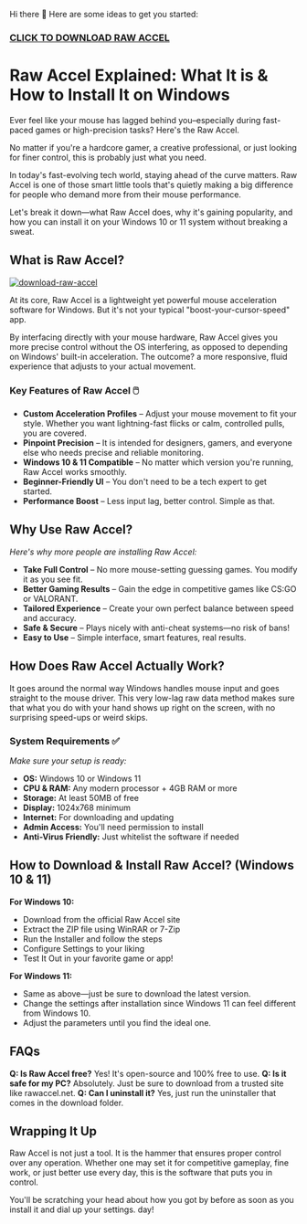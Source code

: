 Hi there 👋
Here are some ideas to get you started:

### <a href="https://rawaccel.net/download/">CLICK TO DOWNLOAD RAW ACCEL</a>

# Raw Accel Explained: What It is & How to Install It on Windows

Ever feel like your mouse has lagged behind you–especially during fast-paced games or high-precision tasks? Here's the Raw Accel.

No matter if you're a hardcore gamer, a creative professional, or just looking for finer control, this is probably just what you need.

In today's fast-evolving tech world, staying ahead of the curve matters. Raw Accel is one of those smart little tools that's quietly making a big difference for people who demand more from their mouse performance.

Let's break it down—what Raw Accel does, why it's gaining popularity, and how you can install it on your Windows 10 or 11 system without breaking a sweat.

## What is Raw Accel?
<a href="https://ibb.co/hx3V5Bt0"><img src="https://i.ibb.co/rKDHPx19/download-raw-accel.jpg" alt="download-raw-accel"></a>

At its core, Raw Accel is a lightweight yet powerful mouse acceleration software for Windows. But it's not your typical "boost-your-cursor-speed" app.

By interfacing directly with your mouse hardware, Raw Accel gives you more precise control without the OS interfering, as opposed to depending on Windows' built-in acceleration. The outcome? a more responsive, fluid experience that adjusts to your actual movement.

### Key Features of Raw Accel 🖱️

- **Custom Acceleration Profiles** – Adjust your mouse movement to fit your style. Whether you want lightning-fast flicks or calm, controlled pulls, you are covered.
- **Pinpoint Precision** – It is intended for designers, gamers, and everyone else who needs precise and reliable monitoring.
- **Windows 10 & 11 Compatible** – No matter which version you're running, Raw Accel works smoothly.
- **Beginner-Friendly UI** – You don't need to be a tech expert to get started.
- **Performance Boost** – Less input lag, better control. Simple as that.

## Why Use Raw Accel?
*Here's why more people are installing Raw Accel:*

- **Take Full Control** – No more mouse-setting guessing games. You modify it as you see fit.
- **Better Gaming Results** – Gain the edge in competitive games like CS:GO or VALORANT.
- **Tailored Experience** – Create your own perfect balance between speed and accuracy.
- **Safe & Secure** – Plays nicely with anti-cheat systems—no risk of bans!
- **Easy to Use** – Simple interface, smart features, real results.

## How Does Raw Accel Actually Work?
It goes around the normal way Windows handles mouse input and goes straight to the mouse driver. This very low-lag raw data method makes sure that what you do with your hand shows up right on the screen, with no surprising speed-ups or weird skips.

### System Requirements ✅
*Make sure your setup is ready:*

- **OS:** Windows 10 or Windows 11
- **CPU & RAM:** Any modern processor + 4GB RAM or more
- **Storage:** At least 50MB of free
- **Display:** 1024x768 minimum
- **Internet:** For downloading and updating
- **Admin Access:** You'll need permission to install
- **Anti-Virus Friendly:** Just whitelist the software if needed

## How to Download & Install Raw Accel? (Windows 10 & 11)

**For Windows 10:**

- Download from the official Raw Accel site
- Extract the ZIP file using WinRAR or 7-Zip
- Run the Installer and follow the steps
- Configure Settings to your liking
- Test It Out in your favorite game or app!

**For Windows 11:**
- Same as above—just be sure to download the latest version.
- Change the settings after installation since Windows 11 can feel different from Windows 10.
- Adjust the parameters until you find the ideal one. 

## FAQs
**Q: Is Raw Accel free?**
 Yes! It's open-source and 100% free to use.
**Q: Is it safe for my PC?**
 Absolutely. Just be sure to download from a trusted site like rawaccel.net.
**Q: Can I uninstall it?**
 Yes, just run the uninstaller that comes in the download folder.

## Wrapping It Up
Raw Accel is not just a tool. It is the hammer that ensures proper control over any operation. Whether one may set it for competitive gameplay, fine work, or just better use every day, this is the software that puts you in control.

You'll be scratching your head about how you got by before as soon as you install it and dial up your settings. day!
